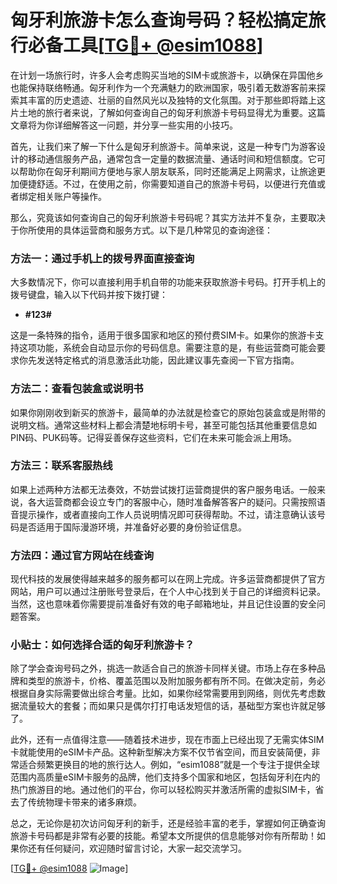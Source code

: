 # 匈牙利旅游卡怎么查询号码？轻松搞定旅行必备工具[[TG💪+ @esim1088](https://t.me/s/esim1088)]

在计划一场旅行时，许多人会考虑购买当地的SIM卡或旅游卡，以确保在异国他乡也能保持联络畅通。匈牙利作为一个充满魅力的欧洲国家，吸引着无数游客前来探索其丰富的历史遗迹、壮丽的自然风光以及独特的文化氛围。对于那些即将踏上这片土地的旅行者来说，了解如何查询自己的匈牙利旅游卡号码显得尤为重要。这篇文章将为你详细解答这一问题，并分享一些实用的小技巧。

首先，让我们来了解一下什么是匈牙利旅游卡。简单来说，这是一种专门为游客设计的移动通信服务产品，通常包含一定量的数据流量、通话时间和短信额度。它可以帮助你在匈牙利期间方便地与家人朋友联系，同时还能满足上网需求，让旅途更加便捷舒适。不过，在使用之前，你需要知道自己的旅游卡号码，以便进行充值或者绑定相关账户等操作。

那么，究竟该如何查询自己的匈牙利旅游卡号码呢？其实方法并不复杂，主要取决于你所使用的具体运营商和服务方式。以下是几种常见的查询途径：

### 方法一：通过手机上的拨号界面直接查询

大多数情况下，你可以直接利用手机自带的功能来获取旅游卡号码。打开手机上的拨号键盘，输入以下代码并按下拨打键：

- **#123#**

这是一条特殊的指令，适用于很多国家和地区的预付费SIM卡。如果你的旅游卡支持这项功能，系统会自动显示你的号码信息。需要注意的是，有些运营商可能会要求你先发送特定格式的消息激活此功能，因此建议事先查阅一下官方指南。

### 方法二：查看包装盒或说明书

如果你刚刚收到新买的旅游卡，最简单的办法就是检查它的原始包装盒或是附带的说明文档。通常这些材料上都会清楚地标明卡号，甚至可能包括其他重要信息如PIN码、PUK码等。记得妥善保存这些资料，它们在未来可能会派上用场。

### 方法三：联系客服热线

如果上述两种方法都无法奏效，不妨尝试拨打运营商提供的客户服务电话。一般来说，各大运营商都会设立专门的客服中心，随时准备解答客户的疑问。只需按照语音提示操作，或者直接向工作人员说明情况即可获得帮助。不过，请注意确认该号码是否适用于国际漫游环境，并准备好必要的身份验证信息。

### 方法四：通过官方网站在线查询

现代科技的发展使得越来越多的服务都可以在网上完成。许多运营商都提供了官方网站，用户可以通过注册账号登录后，在个人中心找到关于自己的详细资料记录。当然，这也意味着你需要提前准备好有效的电子邮箱地址，并且记住设置的安全问题答案。

### 小贴士：如何选择合适的匈牙利旅游卡？

除了学会查询号码之外，挑选一款适合自己的旅游卡同样关键。市场上存在多种品牌和类型的旅游卡，价格、覆盖范围以及附加服务都有所不同。在做决定前，务必根据自身实际需要做出综合考量。比如，如果你经常需要用到网络，则优先考虑数据流量较大的套餐；而如果只是偶尔打打电话发短信的话，基础型方案也许就足够了。

此外，还有一点值得注意——随着技术进步，现在市面上已经出现了无需实体SIM卡就能使用的eSIM卡产品。这种新型解决方案不仅节省空间，而且安装简便，非常适合频繁更换目的地的旅行达人。例如，“esim1088”就是一个专注于提供全球范围内高质量eSIM卡服务的品牌，他们支持多个国家和地区，包括匈牙利在内的热门旅游目的地。通过他们的平台，你可以轻松购买并激活所需的虚拟SIM卡，省去了传统物理卡带来的诸多麻烦。

总之，无论你是初次访问匈牙利的新手，还是经验丰富的老手，掌握如何正确查询旅游卡号码都是非常有必要的技能。希望本文所提供的信息能够对你有所帮助！如果你还有任何疑问，欢迎随时留言讨论，大家一起交流学习。

[[TG💪+ @esim1088](https://t.me/s/esim1088) ![Image](https://i.postimg.cc/4NQfJmqS/Snipaste-2025-05-13-00-14-12.png)]